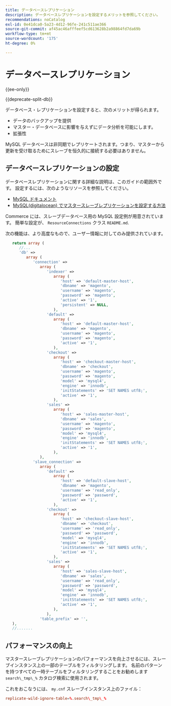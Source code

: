 ```yaml
---
title: データベースレプリケーション
description: データベースレプリケーションを設定するメリットを参照してください。
recommendations: noCatalog
exl-id: 0e41dca0-5a23-4d12-96fe-241c511ae366
source-git-commit: af45ac46afffeef5cd613628b2a98864fd7da69b
workflow-type: tm+mt
source-wordcount: '175'
ht-degree: 0%

---
```


# データベースレプリケーション

{{ee-only}}

{{deprecate-split-db}}

データベース・レプリケーションを設定すると、次のメリットが得られます。

- データのバックアップを提供
- マスター・データベースに影響を与えずにデータ分析を可能にします。
- 拡張性

MySQL データベースは非同期でレプリケートされます。つまり、マスターから更新を受け取るためにスレーブを恒久的に接続する必要はありません。

## データベースレプリケーションの設定

データベースレプリケーションに関する詳細な説明は、このガイドの範囲外です。 設定するには、次のようなリソースを参照してください。

- [MySQL ドキュメント](https://dev.mysql.com/doc/refman/5.6/en/replication.html)
- [MySQL(digitalocean) でマスタースレーブレプリケーションを設定する方法](https://www.digitalocean.com/community/tutorials/how-to-set-up-replication-in-mysql)

Commerce には、スレーブデータベース用の MySQL 設定例が用意されています。 簡単な設定が、 `ResourceConnections` クラス `README.md`.

次の機能は、より高度なもので、ユーザー情報に対してのみ提供されています。

```php
   return array (
      //...
      'db' =>
         array (
            'connection' =>
               array (
                  'indexer' =>
                     array (
                        'host' => 'default-master-host',
                        'dbname' => 'magento',
                        'username' => 'magento',
                        'password' => 'magento',
                        'active' => '1',
                        'persistent' => NULL,
                     ),
                  'default' =>
                     array (
                        'host' => 'default-master-host',
                        'dbname' => 'magento',
                        'username' => 'magento',
                        'password' => 'magento',
                        'active' => '1',
                     ),
                  'checkout' =>
                     array (
                        'host' => 'checkout-master-host',
                        'dbname' => 'checkout',
                        'username' => 'magento',
                        'password' => 'magento',
                        'model' => 'mysql4',
                        'engine' => 'innodb',
                        'initStatements' => 'SET NAMES utf8;',
                        'active' => '1',
                     ),
                  'sales' =>
                     array (
                        'host' => 'sales-master-host',
                        'dbname' => 'sales',
                        'username' => 'magento',
                        'password' => 'magento',
                        'model' => 'mysql4',
                        'engine' => 'innodb',
                        'initStatements' => 'SET NAMES utf8;',
                        'active' => '1',
                     ),
               ),
            'slave_connection' =>
               array (
                  'default' =>
                     array (
                        'host' => 'default-slave-host',
                        'dbname' => 'magento',
                        'username' => 'read_only',
                        'password' => 'password',
                        'active' => '1',
                     ),
                  'checkout' =>
                     array (
                        'host' => 'checkout-slave-host',
                        'dbname' => 'checkout',
                        'username' => 'read_only',
                        'password' => 'password',
                        'model' => 'mysql4',
                        'engine' => 'innodb',
                        'initStatements' => 'SET NAMES utf8;',
                        'active' => '1',
                     ),
                  'sales' =>
                     array (
                        'host' => 'sales-slave-host',
                        'dbname' => 'sales',
                        'username' => 'read_only',
                        'password' => 'password',
                        'model' => 'mysql4',
                        'engine' => 'innodb',
                        'initStatements' => 'SET NAMES utf8;',
                        'active' => '1',
                     ),
                  ),
               'table_prefix' => '',
   ),
   //.......
```

## パフォーマンスの向上

マスタースレーブレプリケーションのパフォーマンスを向上させるには、スレーブインスタンス上の一部のテーブルをフィルタリングします。 名前のパターンを持つすべての一時テーブルをフィルタリングすることをお勧めします `search\_tmp\_%` カタログ検索に使用されます。

これをおこなうには、 `my.cnf` スレーブインスタンス上のファイル：

```conf
replicate-wild-ignore-table=%.search\_tmp\_%
```
